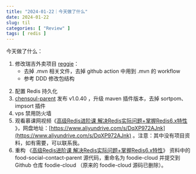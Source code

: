 ```yaml
---
title: "2024-01-22｜今天做了什么"
date: 2024-01-22
slug: til
categories: [ "Review" ]
tags: [ redis ]
---
```


今天做了什么：

1. 修改瑞吉外卖项目 [reggie](https://github.com/chensoul/reggie)：
    - 去掉 .mvn 相关文件，去掉 github action 中用到 .mvn 的 workflow
    - 参考 DDD 修改包结构

<!--more-->

2. 配置 Redis 持久化
3. [chensoul-parent](https://github.com/chensoul/chensoul-parent) 发布 v1.0.40 ，升级 maven 插件版本，去掉 sortpom、impsort
   插件
4. vps 禁用防火墙
5. 观看慕课网视频《[高级Redis进阶课 解决Redis实际问题+掌握Redis6.x特性](https://coding.imooc.com/class/467.html)
   》，网盘地址：[https://www.aliyundrive.com/s/DqXP972AJnk](https://www.aliyundrive.com/s/DqXP972AJnk)
   。注意：其中没有项目资料，如有需要，可以联系我。
6. 重构 《[高级Redis进阶课 解决Redis实际问题+掌握Redis6.x特性](https://coding.imooc.com/class/467.html)》 资料中的
   food-social-contact-parent 源代码，重命名为 foodie-cloud 并提交到 Github 仓库 foodie-cloud （原来的 foodie-cloud
   源码已删除）。
